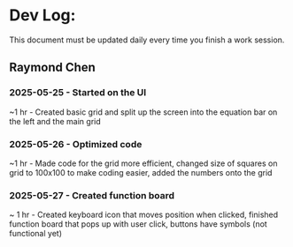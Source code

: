 # Dev Log:

This document must be updated daily every time you finish a work session.

## Raymond Chen 

### 2025-05-25 - Started on the UI
~1 hr - Created basic grid and split up the screen into the equation bar on the left and the main grid

### 2025-05-26 - Optimized code
~1 hr - Made code for the grid more efficient, changed size of squares on grid to 100x100 to make coding easier, added the numbers onto the grid

### 2025-05-27 - Created function board
~ 1 hr - Created keyboard icon that moves position when clicked, finished function board that pops up with user click, buttons have symbols (not functional yet)

